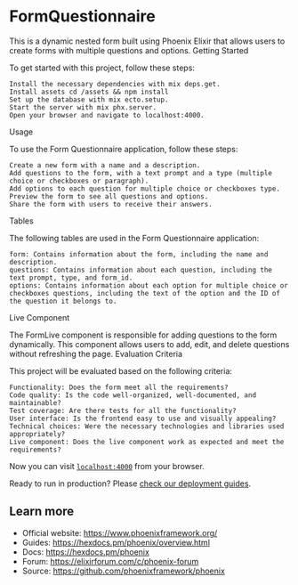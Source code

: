 # FormQuestionnaire

This is a dynamic nested form built using Phoenix Elixir that allows users to create forms with multiple questions and options.
Getting Started

To get started with this project, follow these steps:

    Install the necessary dependencies with mix deps.get.
    Install assets cd /assets && npm install
    Set up the database with mix ecto.setup.
    Start the server with mix phx.server.
    Open your browser and navigate to localhost:4000.

Usage

To use the Form Questionnaire application, follow these steps:

    Create a new form with a name and a description.
    Add questions to the form, with a text prompt and a type (multiple choice or checkboxes or paragraph).
    Add options to each question for multiple choice or checkboxes type.
    Preview the form to see all questions and options.
    Share the form with users to receive their answers.

Tables

The following tables are used in the Form Questionnaire application:

    form: Contains information about the form, including the name and description.
    questions: Contains information about each question, including the text prompt, type, and form_id.
    options: Contains information about each option for multiple choice or checkboxes questions, including the text of the option and the ID of the question it belongs to.

Live Component

The FormLive component is responsible for adding questions to the form dynamically. This component allows users to add, edit, and delete questions without refreshing the page.
Evaluation Criteria

This project will be evaluated based on the following criteria:

    Functionality: Does the form meet all the requirements?
    Code quality: Is the code well-organized, well-documented, and maintainable?
    Test coverage: Are there tests for all the functionality?
    User interface: Is the frontend easy to use and visually appealing?
    Technical choices: Were the necessary technologies and libraries used appropriately?
    Live component: Does the live component work as expected and meet the requirements?

Now you can visit [`localhost:4000`](http://localhost:4000) from your browser.

Ready to run in production? Please [check our deployment guides](https://hexdocs.pm/phoenix/deployment.html).

## Learn more

  * Official website: https://www.phoenixframework.org/
  * Guides: https://hexdocs.pm/phoenix/overview.html
  * Docs: https://hexdocs.pm/phoenix
  * Forum: https://elixirforum.com/c/phoenix-forum
  * Source: https://github.com/phoenixframework/phoenix
